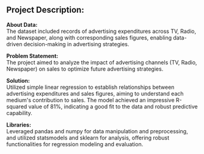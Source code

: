 ## **Project Description:**

**About Data:**  
The dataset included records of advertising expenditures across TV, Radio, and Newspaper, along with corresponding sales figures, enabling data-driven decision-making in advertising strategies.

**Problem Statement:**  
The project aimed to analyze the impact of advertising channels (TV, Radio, Newspaper) on sales to optimize future advertising strategies.

**Solution:**  
Utilized simple linear regression to establish relationships between advertising expenditures and sales figures, aiming to understand each medium's contribution to sales. The model achieved an impressive R-squared value of 81%, indicating a good fit to the data and robust predictive capability.

**Libraries:**  
Leveraged pandas and numpy for data manipulation and preprocessing, and utilized statsmodels and sklearn for analysis, offering robust functionalities for regression modeling and evaluation.

